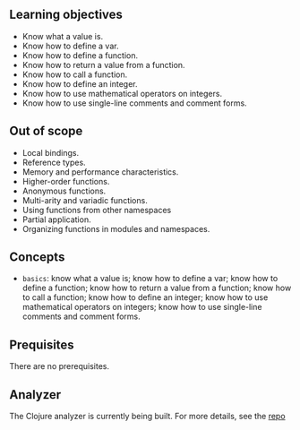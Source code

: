 ## Learning objectives

- Know what a value is.
- Know how to define a var.
- Know how to define a function.
- Know how to return a value from a function.
- Know how to call a function.
- Know how to define an integer.
- Know how to use mathematical operators on integers.
- Know how to use single-line comments and comment forms.

## Out of scope

- Local bindings.
- Reference types.
- Memory and performance characteristics.
- Higher-order functions.
- Anonymous functions.
- Multi-arity and variadic functions.
- Using functions from other namespaces
- Partial application.
- Organizing functions in modules and namespaces.

## Concepts

- `basics`:  know what a value is; know how to define a var; know how to define a function; know how to return a value from a function; know how to call a function; know how to define an integer; know how to use mathematical operators on integers; know how to use single-line comments and comment forms.

## Prequisites

There are no prerequisites.

## Analyzer

The Clojure analyzer is currently being built. For more details, see the [repo][analyzer]

[analyzer]: https://github.com/exercism/clojure-analyzer
